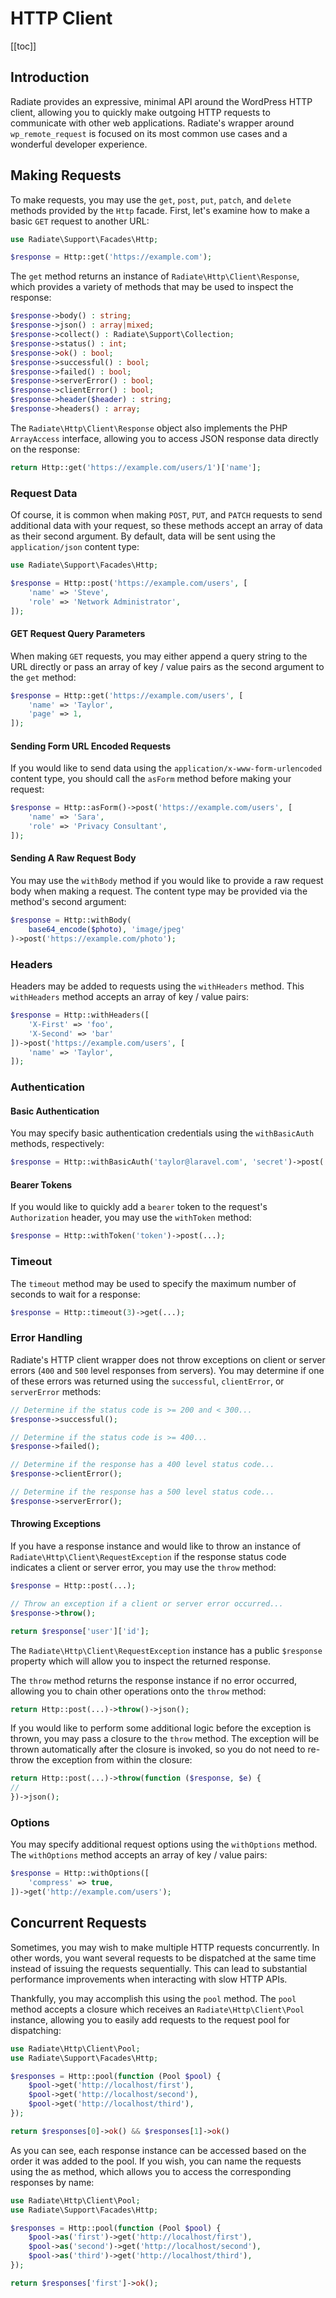 # HTTP Client

[[toc]]

## Introduction

Radiate provides an expressive, minimal API around the WordPress HTTP client, allowing you to quickly make outgoing HTTP requests to communicate with other web applications. Radiate's wrapper around `wp_remote_request` is focused on its most common use cases and a wonderful developer experience.

## Making Requests

To make requests, you may use the `get`, `post`, `put`, `patch`, and `delete` methods provided by the `Http` facade. First, let's examine how to make a basic `GET` request to another URL:

```php
use Radiate\Support\Facades\Http;

$response = Http::get('https://example.com');
```

The `get` method returns an instance of `Radiate\Http\Client\Response`, which provides a variety of methods that may be used to inspect the response:

```php
$response->body() : string;
$response->json() : array|mixed;
$response->collect() : Radiate\Support\Collection;
$response->status() : int;
$response->ok() : bool;
$response->successful() : bool;
$response->failed() : bool;
$response->serverError() : bool;
$response->clientError() : bool;
$response->header($header) : string;
$response->headers() : array;
```

The `Radiate\Http\Client\Response` object also implements the PHP `ArrayAccess` interface, allowing you to access JSON response data directly on the response:

```php
return Http::get('https://example.com/users/1')['name'];
```

### Request Data

Of course, it is common when making `POST`, `PUT`, and `PATCH` requests to send additional data with your request, so these methods accept an array of data as their second argument. By default, data will be sent using the `application/json` content type:

```php
use Radiate\Support\Facades\Http;

$response = Http::post('https://example.com/users', [
    'name' => 'Steve',
    'role' => 'Network Administrator',
]);
```

#### GET Request Query Parameters

When making `GET` requests, you may either append a query string to the URL directly or pass an array of key / value pairs as the second argument to the `get` method:

```php
$response = Http::get('https://example.com/users', [
    'name' => 'Taylor',
    'page' => 1,
]);
```

#### Sending Form URL Encoded Requests

If you would like to send data using the `application/x-www-form-urlencoded` content type, you should call the `asForm` method before making your request:

```php
$response = Http::asForm()->post('https://example.com/users', [
    'name' => 'Sara',
    'role' => 'Privacy Consultant',
]);
```

#### Sending A Raw Request Body

You may use the `withBody` method if you would like to provide a raw request body when making a request. The content type may be provided via the method's second argument:

```php
$response = Http::withBody(
    base64_encode($photo), 'image/jpeg'
)->post('https://example.com/photo');
```

### Headers

Headers may be added to requests using the `withHeaders` method. This `withHeaders` method accepts an array of key / value pairs:

```php
$response = Http::withHeaders([
    'X-First' => 'foo',
    'X-Second' => 'bar'
])->post('https://example.com/users', [
    'name' => 'Taylor',
]);
```

### Authentication

#### Basic Authentication

You may specify basic authentication credentials using the `withBasicAuth` methods, respectively:

```php
$response = Http::withBasicAuth('taylor@laravel.com', 'secret')->post(...);
```

#### Bearer Tokens

If you would like to quickly add a `bearer` token to the request's `Authorization` header, you may use the `withToken` method:

```php
$response = Http::withToken('token')->post(...);
```

### Timeout

The `timeout` method may be used to specify the maximum number of seconds to wait for a response:

```php
$response = Http::timeout(3)->get(...);
```

### Error Handling

Radiate's HTTP client wrapper does not throw exceptions on client or server errors (`400` and `500` level responses from servers). You may determine if one of these errors was returned using the `successful`, `clientError`, or `serverError` methods:

```php
// Determine if the status code is >= 200 and < 300...
$response->successful();

// Determine if the status code is >= 400...
$response->failed();

// Determine if the response has a 400 level status code...
$response->clientError();

// Determine if the response has a 500 level status code...
$response->serverError();
```

#### Throwing Exceptions

If you have a response instance and would like to throw an instance of `Radiate\Http\Client\RequestException` if the response status code indicates a client or server error, you may use the `throw` method:

```php
$response = Http::post(...);

// Throw an exception if a client or server error occurred...
$response->throw();

return $response['user']['id'];
```

The `Radiate\Http\Client\RequestException` instance has a public `$response` property which will allow you to inspect the returned response.

The `throw` method returns the response instance if no error occurred, allowing you to chain other operations onto the `throw` method:

```php
return Http::post(...)->throw()->json();
```

If you would like to perform some additional logic before the exception is thrown, you may pass a closure to the `throw` method. The exception will be thrown automatically after the closure is invoked, so you do not need to re-throw the exception from within the closure:

```php
return Http::post(...)->throw(function ($response, $e) {
//
})->json();
```

### Options

You may specify additional request options using the `withOptions` method. The `withOptions` method accepts an array of key / value pairs:

```php
$response = Http::withOptions([
    'compress' => true,
])->get('http://example.com/users');
```

## Concurrent Requests

Sometimes, you may wish to make multiple HTTP requests concurrently. In other words, you want several requests to be dispatched at the same time instead of issuing the requests sequentially. This can lead to substantial performance improvements when interacting with slow HTTP APIs.

Thankfully, you may accomplish this using the `pool` method. The `pool` method accepts a closure which receives an `Radiate\Http\Client\Pool` instance, allowing you to easily add requests to the request pool for dispatching:

```php
use Radiate\Http\Client\Pool;
use Radiate\Support\Facades\Http;

$responses = Http::pool(function (Pool $pool) {
    $pool->get('http://localhost/first'),
    $pool->get('http://localhost/second'),
    $pool->get('http://localhost/third'),
});

return $responses[0]->ok() && $responses[1]->ok()
```

As you can see, each response instance can be accessed based on the order it was added to the pool. If you wish, you can name the requests using the as method, which allows you to access the corresponding responses by name:

```php
use Radiate\Http\Client\Pool;
use Radiate\Support\Facades\Http;

$responses = Http::pool(function (Pool $pool) {
    $pool->as('first')->get('http://localhost/first'),
    $pool->as('second')->get('http://localhost/second'),
    $pool->as('third')->get('http://localhost/third'),
});

return $responses['first']->ok();
```
